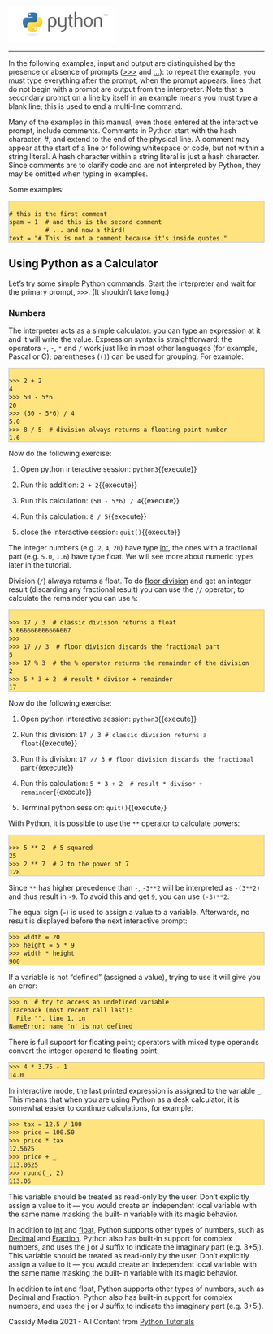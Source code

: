 
![Python logo](./assets/python-logo.png)
___
In the following examples, input and output are distinguished by the presence or absence of prompts ([>>>](https://docs.python.org/3.8/glossary.html#term-0) and […](https://docs.python.org/3.8/glossary.html#term-1)): to repeat the example, you must type everything after the prompt, when the prompt appears; lines that do not begin with a prompt are output from the interpreter. Note that a secondary prompt on a line by itself in an example means you must type a blank line; this is used to end a multi-line command.

Many of the examples in this manual, even those entered at the interactive prompt, include comments. Comments in Python start with the hash character, #, and extend to the end of the physical line. A comment may appear at the start of a line or following whitespace or code, but not within a string literal. A hash character within a string literal is just a hash character. Since comments are to clarify code and are not interpreted by Python, they may be omitted when typing in examples.

Some examples:
<pre style="background-color: #FFE37F; border: 1px solid #C4C4C4;"><code class="python">
# this is the first comment
spam = 1  # and this is the second comment
          # ... and now a third!
text = "# This is not a comment because it's inside quotes."
</code></pre>

## Using Python as a Calculator

Let’s try some simple Python commands. Start the interpreter and wait for the primary prompt, `>>>`. (It shouldn’t take long.)

### Numbers

The interpreter acts as a simple calculator: you can type an expression at it and it will write the value. Expression syntax is straightforward: the operators `+`, `-`, `*` and `/` work just like in most other languages (for example, Pascal or C); parentheses (`()`) can be used for grouping. For example:

<pre style="background-color: #FFE37F; border: 1px solid #C4C4C4;"><code class="python">
>>> 2 + 2
4
>>> 50 - 5*6
20
>>> (50 - 5*6) / 4
5.0
>>> 8 / 5  # division always returns a floating point number
1.6
</code></pre>

Now do the following exercise:
1. Open python interactive session: `python3`{{execute}}

2. Run this addition: `2 + 2`{{execute}}

3. Run this calculation: `(50 - 5*6) / 4`{{execute}}

4. Run this calculation: `8 / 5`{{execute}}

5. close the interactive session: `quit()`{{execute}}

The integer numbers (e.g. `2`, `4`, `20`) have type [int](https://docs.python.org/3.8/library/functions.html#int), the ones with a fractional part (e.g. `5.0`, `1.6`) have type float. We will see more about numeric types later in the tutorial.

Division (`/`) always returns a float. To do [floor division](https://docs.python.org/3.8/glossary.html#term-floor-division) and get an integer result (discarding any fractional result) you can use the `//` operator; to calculate the remainder you can use `%`:

<pre style="background-color: #FFE37F; border: 1px solid #C4C4C4;"><code class="python">
>>> 17 / 3  # classic division returns a float
5.666666666666667
>>>
>>> 17 // 3  # floor division discards the fractional part
5
>>> 17 % 3  # the % operator returns the remainder of the division
2
>>> 5 * 3 + 2  # result * divisor + remainder
17
</code></pre>

Now do the following exercise:
1. Open python interactive session: `python3`{{execute}}

2. Run this division: `17 / 3 # classic division returns a float`{{execute}}

3. Run this division: `17 // 3 # floor division discards the fractional part`{{execute}}

4. Run this calculation: `5 * 3 + 2  # result * divisor + remainder`{{execute}}

5. Terminal python session: `quit()`{{execute}}

With Python, it is possible to use the `**` operator to calculate powers:

<pre style="background-color: #FFE37F; border: 1px solid #C4C4C4;"><code class="python">
>>> 5 ** 2  # 5 squared
25
>>> 2 ** 7  # 2 to the power of 7
128
</code></pre>

Since `**` has higher precedence than `-`, `-3**2` will be interpreted as `-(3**2)` and thus result in `-9`. To avoid this and get `9`, you can use `(-3)**2`.

The equal sign (`=`) is used to assign a value to a variable. Afterwards, no result is displayed before the next interactive prompt:

<pre style="background-color: #FFE37F; border: 1px solid #C4C4C4;"><code class="python">&gt;&gt;&gt; width = 20
>>> height = 5 * 9
>>> width * height
900
</code></pre>

If a variable is not “defined” (assigned a value), trying to use it will give you an error:

<pre style="background-color: #FFE37F; border: 1px solid #C4C4C4;"><code class="python">&gt;&gt;&gt; n  # try to access an undefined variable
Traceback (most recent call last):
  File "<stdin>", line 1, in <module>
NameError: name 'n' is not defined
</code></pre>

There is full support for floating point; operators with mixed type operands convert the integer operand to floating point:

<pre style="background-color: #FFE37F; border: 1px solid #C4C4C4;"><code class="python">&gt;&gt;&gt; 4 * 3.75 - 1
14.0
</code></pre>

In interactive mode, the last printed expression is assigned to the variable `_`. This means that when you are using Python as a desk calculator, it is somewhat easier to continue calculations, for example:

<pre style="background-color: #FFE37F; border: 1px solid #C4C4C4;"><code class="python">&gt;&gt;&gt; tax = 12.5 / 100
>>> price = 100.50
>>> price * tax
12.5625
>>> price + _
113.0625
>>> round(_, 2)
113.06
</code></pre>

This variable should be treated as read-only by the user. Don’t explicitly assign a value to it — you would create an independent local variable with the same name masking the built-in variable with its magic behavior.

In addition to [int](https://docs.python.org/3.8/library/functions.html#int) and [float](https://docs.python.org/3.8/library/functions.html#float), Python supports other types of numbers, such as [Decimal](https://docs.python.org/3.8/library/decimal.html#decimal.Decimal) and [Fraction](https://docs.python.org/3.8/library/fractions.html#fractions.Fraction). Python also has built-in support for complex numbers, and uses the j or J suffix to indicate the imaginary part (e.g. 3+5j).
This variable should be treated as read-only by the user. Don’t explicitly assign a value to it — you would create an independent local variable with the same name masking the built-in variable with its magic behavior.

In addition to int and float, Python supports other types of numbers, such as Decimal and Fraction. Python also has built-in support for complex numbers, and uses the j or J suffix to indicate the imaginary part (e.g. 3+5j).

Cassidy Media 2021 - All Content from [Python Tutorials](https://docs.python.org/3/tutorial/index.html)
